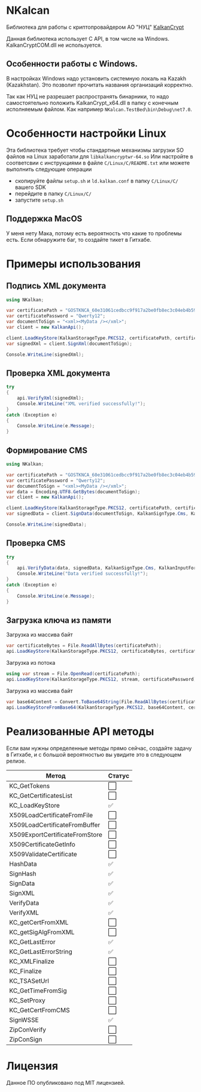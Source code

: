 ﻿# NKalcan

Библиотека для работы с криптопровайдером АО "НУЦ" [KalkanCrypt](https://pki.gov.kz/developers/)

Данная библиотека использует C API, в том числе на Windows. KalkanCryptCOM.dll не используется.

## Особенности работы с Windows.

В настройках Windows надо установить системную локаль на Kazakh (Kazakhstan).
Это позволит прочитать названия организаций корректно.

Так как НУЦ не разрешает распространять бинарники, то надо самостоятельно положить KalkanCrypt_x64.dll в папку с конечным исполняемым файлом.
Как например `NKalcan.TestBed\bin\Debug\net7.0`.

# Особенности настройки Linux

Эта библиотека требует чтобы стандартные механизмы загрузки SO файлов на Linux заработали для `libkalkancryptwr-64.so`
Или настройте в соответсвии с инструкциями в файле `C/Linux/C/README.txt` или можете выполнить следующие операции
- скопируйте файлы `setup.sh` и `ld.kalkan.conf` в папку `C/Linux/C/` вашего SDK
- перейдите в папку `C/Linux/C/`
- запустите `setup.sh`


## Поддержка MacOS

У меня нету Мака, потому есть вероятность что какие то проблемы есть. Если обнаружите баг, то создайте тикет в Гитхабе.

# Примеры использования

## Подпись XML документа

```csharp
using NKalkan;

var certificatePath = "GOSTKNCA_60e31061cedbcc9f917a2be0fb8ec3c04eb4b598.p12";
var certificatePassword = "Qwerty12";
var documentToSign = "<xml><MyData /></xml>";
var client = new KalkanApi();

client.LoadKeyStore(KalkanStorageType.PKCS12, certificatePath, certificatePassword);
var signedXml = client.SignXml(documentToSign);

Console.WriteLine(signedXml);
```

## Проверка XML документа

```csharp
try
{
    api.VerifyXml(signedXml);
    Console.WriteLine("XML verified successfully!");
}
catch (Exception e)
{
    Console.WriteLine(e.Message);
}
```

## Формирование CMS

```csharp
using NKalkan;

var certificatePath = "GOSTKNCA_60e31061cedbcc9f917a2be0fb8ec3c04eb4b598.p12";
var certificatePassword = "Qwerty12";
var documentToSign = "<xml><MyData /></xml>";
var data = Encoding.UTF8.GetBytes(documentToSign);
var client = new KalkanApi();

client.LoadKeyStore(KalkanStorageType.PKCS12, certificatePath, certificatePassword);
var signedData = client.SignData(documentToSign, KalkanSignType.Cms, KalkanInputFormat.Pem, KalkanOutputFormat.Pem);

Console.WriteLine(signedData);
```

## Проверка CMS

```csharp
try
{
    api.VerifyData(data, signedData, KalkanSignType.Cms, KalkanInputFormat.Pem, KalkanOutputFormat.Pem);
    Console.WriteLine("Data verified successfully!");
}
catch (Exception e)
{
    Console.WriteLine(e.Message);
}
```

## Загрузка ключа из памяти

Загрузка из массива байт

```csharp
var certificateBytes = File.ReadAllBytes(certificatePath);
api.LoadKeyStore(KalkanStorageType.PKCS12, certificateBytes, certificatePassword);
```

Загрузка из потока

```csharp
using var stream = File.OpenRead(certificatePath);
api.LoadKeyStore(KalkanStorageType.PKCS12, stream, certificatePassword);
```

Загрузка из массива байт

```csharp
var base64Content = Convert.ToBase64String(File.ReadAllBytes(certificatePath));
api.LoadKeyStoreFromBase64(KalkanStorageType.PKCS12, base64Content, certificatePassword);
```

# Реализованные API методы

Если вам нужны определенные методы прямо сейчас, создайте задачу в Гитхабе, и с большой вероятностью вы увидите
это в следующем релизе.

| Метод | Статус | 
| ----- | --- |
| KC_GetTokens     | :white_large_square: |
| KC_GetCertificatesList     | :white_large_square: |
| KC_LoadKeyStore     | :white_check_mark: |
| X509LoadCertificateFromFile     | :white_large_square: |
| X509LoadCertificateFromBuffer     | :white_large_square: |
| X509ExportCertificateFromStore     | :white_large_square: |
| X509CertificateGetInfo     | :white_large_square: |
| X509ValidateCertificate     | :white_large_square: |
| HashData     | :white_check_mark: |
| SignHash     | :white_check_mark: |
| SignData     | :white_check_mark: |
| SignXML     | :white_check_mark: |
| VerifyData     | :white_check_mark: |
| VerifyXML     | :white_check_mark: |
| KC_getCertFromXML     | :white_large_square: |
| KC_getSigAlgFromXML     | :white_large_square: |
| KC_GetLastError     | :white_check_mark: |
| KC_GetLastErrorString     | :white_check_mark: |
| KC_XMLFinalize     | :white_large_square: |
| KC_Finalize     | :white_large_square: |
| KC_TSASetUrl     | :white_large_square: |
| KC_GetTimeFromSig     | :white_large_square: |
| KC_SetProxy     | :white_large_square: |
| KC_GetCertFromCMS     | :white_large_square: |
| SignWSSE     | :white_check_mark: |
| ZipConVerify     | :white_large_square: |
| ZipConSign     | :white_large_square: |

# Лицензия

Данное ПО опубликовано под MIT лицензией.
